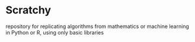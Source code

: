# Scratchy
repository for replicating algorithms from mathematics or machine learning in Python or R, using only basic libraries